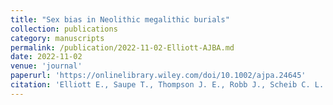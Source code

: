 ```yaml
---
title: "Sex bias in Neolithic megalithic burials"
collection: publications
category: manuscripts
permalink: /publication/2022-11-02-Elliott-AJBA.md
date: 2022-11-02
venue: 'journal'
paperurl: 'https://onlinelibrary.wiley.com/doi/10.1002/ajpa.24645'
citation: 'Elliott E., Saupe T., Thompson J. E., Robb J., Scheib C. L. (2023). Sex Bias in Neolithic Megalithic Burials. American Journal of Biological Anthropology.'
---
```


